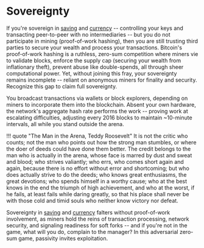 # Sovereignty

If you're sovereign in [saving](../../saving/index.md) and [currency](../../currency/index.md) -- controlling your keys and transacting peer-to-peer with no intermediaries -- but you do not participate in mining (proof-of-work hashing), then you are still trusting third parties to secure your wealth and process your transactions. Bitcoin's proof-of-work hashing is a ruthless, zero-sum competition where miners vie to validate blocks, enforce the supply cap (securing your wealth from inflationary theft), prevent abuse like double-spends, all through sheer computational power. Yet, without joining this fray, your sovereignty remains incomplete -- reliant on anonymous miners for finality and security. Recognize this gap to claim full sovereignty.

You broadcast transactions via wallets or block explorers, depending on miners to incorporate them into the blockchain. Absent your own hardware, the network's aggregate hash rate performs the work -- proving work at escalating difficulties, adjusting every 2016 blocks to maintain ~10-minute intervals, all while you stand outside the arena.

!!! quote "The Man in the Arena, Teddy Roosevelt"
    It is not the critic who counts; not the man who points out how the strong man stumbles, or where the doer of deeds could have done them better. The credit belongs to the man who is actually in the arena, whose face is marred by dust and sweat and blood; who strives valiantly; who errs, who comes short again and again, because there is no effort without error and shortcoming; but who does actually strive to do the deeds; who knows great enthusiasms, the great devotions; who spends himself in a worthy cause; who at the best knows in the end the triumph of high achievement, and who at the worst, if he fails, at least fails while daring greatly, so that his place shall never be with those cold and timid souls who neither know victory nor defeat.

Sovereignty in [saving](../../saving/index.md) and [currency](../../currency/index.md) falters without proof-of-work involvement, as miners hold the reins of transaction processing, network security, and signaling readiness for soft forks -- and if you're not in the game, what will you do, complain to the manager? In this adversarial zero-sum game, passivity invites exploitation.




